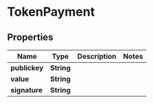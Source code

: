 
# TokenPayment

## Properties
Name | Type | Description | Notes
------------ | ------------- | ------------- | -------------
**publickey** | **String** |  | 
**value** | **String** |  | 
**signature** | **String** |  | 



